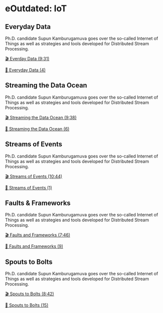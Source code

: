 eOutdated: IoT
=============

Everyday Data
-------------

Ph.D. candidate Supun Kamburugamuva goes over the so-called Internet of
Things as well as strategies and tools developed for Distributed Stream
Processing.

[:clapper: Everday Data (9:31)](https://www.youtube.com/watch?v=brv48Tg7Zyw)

[:scroll: Everyday Data (4)](https://drive.google.com/open?id=1EDHy5HonB6ZA38qle1sqkCjktFSQqnci)

Streaming the Data Ocean
------------------------

Ph.D. candidate Supun Kamburugamuva goes over the so-called Internet of
Things as well as strategies and tools developed for Distributed Stream
Processing.

[:clapper: Streaming the Data Ocean (9:38)](https://www.youtube.com/watch?v=hTbveHCjAo4)

[:scroll: Streaming the Data Ocean (6)](https://drive.google.com/open?id=1EDHy5HonB6ZA38qle1sqkCjktFSQqnci)

Streams of Events
-----------------

Ph.D. candidate Supun Kamburugamuva goes over the so-called Internet of
Things as well as strategies and tools developed for Distributed Stream
Processing.

[:clapper: Streams of Events (10:44)](https://www.youtube.com/watch?v=Ok2Bo8D0EkE)

[:scroll: Streams of Events (1)](https://drive.google.com/open?id=1i-FiLeaqRXWgWRpLZcnLa8OWgWBmToa0)

Faults & Frameworks
-------------------

Ph.D. candidate Supun Kamburugamuva goes over the so-called Internet of
Things as well as strategies and tools developed for Distributed Stream
Processing.

[:clapper: Faults and Frameworks (7:46)](https://www.youtube.com/watch?v=2ip9ttBMTlQ)

[:scroll: Faults and Frameworks (9)](https://drive.google.com/open?id=1i-FiLeaqRXWgWRpLZcnLa8OWgWBmToa0)

Spouts to Bolts
---------------

Ph.D. candidate Supun Kamburugamuva goes over the so-called Internet of
Things as well as strategies and tools developed for Distributed Stream
Processing.

[:clapper: Spouts to Bolts (8:42)](https://www.youtube.com/watch?v=E9E-ygRXcm8)

[:scroll:  Spouts to Bolts (15)](https://drive.google.com/open?id=1i-FiLeaqRXWgWRpLZcnLa8OWgWBmToa0)

